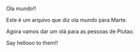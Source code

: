 Ola mundo!!


Este é um arquivo que diz ola mundo para Marte.

Agora vamos dar um olá para as pessoas de Plutao.

Say hellooo to them!!
